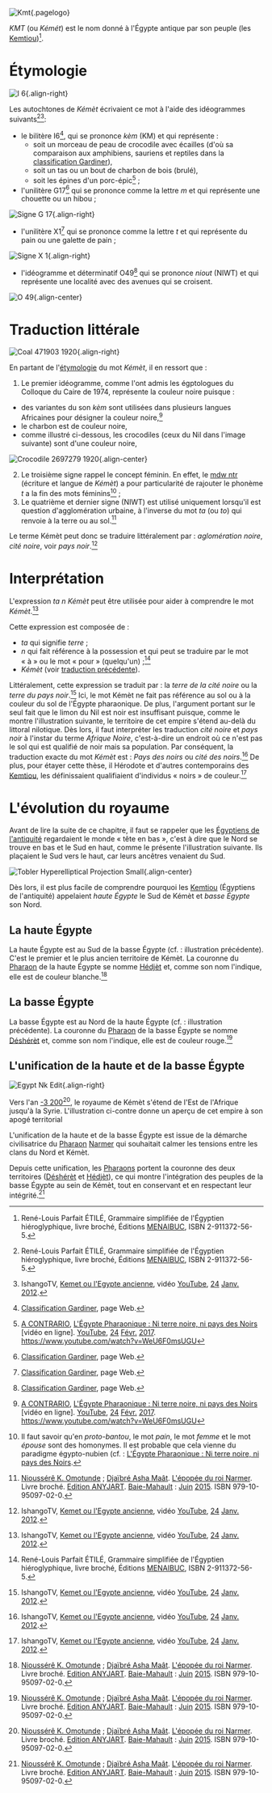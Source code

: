 <!-- TITLE: Kémèt / Égypte pharaonique antique -->
<!-- SUBTITLE: L'Égypte pharaonique antique : Kémèt -->

![Kmt](/uploads/ecriture/kmt.png "Kmt"){.pagelogo}

*KMT* (ou *Kémét*) est le nom donné à l'Égypte antique par son peuple (les [Kemtiou](/peuple/afrique/nord-est/empire/kmt/kemtiou))[^1].

# Étymologie
![I 6](/uploads/ecriture/i-6.png "Idéogramme I6"){.align-right}

Les autochtones de *Kémèt* écrivaient ce mot à l'aide des idéogrammes suivants[^1][^3]:
* le bilitère I6[^2], qui se prononce *kèm* (KM) et qui représente :
	* soit un morceau de peau de crocodile avec écailles (d'où sa comparaison aux amphibiens, sauriens et reptiles dans la [classification Gardiner](/ecriture/hieroglyphe/classification-gardiner)),
	* soit un tas ou un bout de charbon de bois (brulé),
	* soit les épines d'un porc-épic[^4] ;
* l'unilitère G17[^2] qui se prononce comme la lettre *m* et qui représente une chouette ou un hibou ;

![Signe G 17](/uploads/ecriture/signe-g-17.png "Signe G17"){.align-right}

* l'unilitère X1[^2] qui se prononce comme la lettre *t* et qui représente du pain ou une galette de pain ;

![Signe X 1](/uploads/ecriture/signe-x-1.png "Signe X1"){.align-right}

* l'idéogramme et déterminatif O49[^2] qui se prononce *niout* (NIWT) et qui représente une localité avec des avenues qui se croisent.

![O 49](/uploads/ecriture/o-49.png "Signe O49"){.align-center}
# Traduction littérale
![Coal 471903 1920](/uploads/object/coal-471903-1920.jpg "Tas de charbon"){.align-right}

En partant de l'[étymologie](#etymologie) du mot *Kémèt*, il en ressort que :
1.  Le premier idéogramme, comme l'ont admis les égptologues du Colloque du Caire de 1974, représente la couleur noire puisque :
  * des variantes du son *kèm* sont utilisées dans plusieurs langues Africaines pour désigner la couleur noire,[^4]
  * le charbon est de couleur noire,
  * comme illustré ci-dessous, les crocodiles (ceux du Nil dans l'image suivante) sont d'une couleur noire,

![Crocodile 2697279 1920](/uploads/animaux/crocodile-2697279-1920.jpg "Crocodiles du Nil"){.align-center}

2. Le troisième signe rappel le concept féminin. En effet, le [mdw ntr](/ecriture/hieroglyphe/mdw-ntr) (écriture et langue de *Kémèt*) a pour particularité de rajouter le phonème *t* a la fin des mots féminins[^6] ;
3. Le quatrième et dernier signe (NIWT) est utilisé uniquement lorsqu'il est question d'agglomération urbaine, à l'inverse du mot *ta* (ou *to*) qui renvoie à la terre ou au sol.[^5]

Le terme Kémèt peut donc se traduire littéralement par : *aglomération noire*, *cité noire*, voir *pays noir*.[^3]

# Interprétation
L'expression *ta n Kémèt* peut être utilisée pour aider à comprendre le mot *Kémèt*.[^3]

Cette expression est composée de :
* *ta* qui signifie *terre* ;
* *n* qui fait référence à la possession et qui peut se traduire par le mot « à » ou le mot « pour » (quelqu'un) ;[^1]
* *Kémèt* (voir [traduction précédente](#traduction-litterale)).

Littéralement, cette expression se traduit par : la *terre de la cité noire* ou la *terre du pays noir*.[^3]  Ici, le mot Kémèt ne fait pas référence au sol ou à la couleur du sol de l'Égypte pharaonique. De plus, l'argument portant sur le seul fait que le limon du Nil est noir est insuffisant puisque, comme le montre l'illustration suivante, le territoire de cet empire s'étend au-delà du littoral nilotique.
Dès lors, il faut interpréter les traduction *cité noire* et *pays noir* à l'instar du terme *Afrique Noire*, c'est-à-dire un endroit où ce n'est pas le sol qui est qualifié de noir mais sa population. Par conséquent, la traduction exacte du mot *Kémèt* est : *Pays des noirs* ou *cité des noirs*.[^3]
De plus, pour étayer cette thèse, il Hérodote et d'autres contemporains des [Kemtiou](/peuple/afrique/nord-est/empire/kmt/kemtiou), les définissaient qualifiaient d'individus « noirs » de couleur.[^3]

# L'évolution du royaume
Avant de lire la suite de ce chapitre, il faut se rappeler que les [Égyptiens de l'antiquité](/peuple/afrique/nord-est/empire/kmt/kemtiou) regardaient le monde « tête en bas », c'est à dire que le Nord se trouve en bas et le Sud en haut, comme le présente l'illustration suivante. Ils plaçaient le Sud vers le haut, car leurs ancêtres venaient du Sud.

![Tobler Hyperelliptical Projection Small](/uploads/earth/tobler-hyperelliptical-projection-small.png "Tobler Hyperelliptical Projection Small"){.align-center}

Dès lors, il est plus facile de comprendre pourquoi les [Kemtiou](/peuple/afrique/nord-est/empire/kmt/kemtiou) (Égyptiens de l'antiquité) appelaient *haute Égypte* le Sud de Kémèt et *basse Égypte* son Nord.

## La haute Égypte
La haute Égypte est au Sud de la basse Égypte (cf. : illustration précédente). C'est le premier et le plus ancien territoire de Kémèt.
La couronne du [Pharaon](/personnalite/titre/per-aat) de la haute Égypte se nomme [Hédjèt](/objet/noblesse/afrique/nord-est/kmt/couronne#hedjet) et, comme son nom l'indique, elle est de couleur blanche.[^5]

## La basse Égypte
La basse Égypte est au Nord de la haute Égypte (cf. : illustration précédente).
La couronne du [Pharaon](/personnalite/titre/per-aat) de la basse Égypte se nomme [Déshérèt](/objet/noblesse/afrique/nord-est/kmt/couronne#desheret) et, comme son nom l'indique, elle est de couleur rouge.[^5]

## L'unification de la haute et de la basse Égypte
![Egypt Nk Edit](/uploads/egypt-nk-edit.png "Territoire de la haute et de la basse Égypte à son apogée territoriale"){.align-right}

Vers l'an [-3 200](/histoire/date/calendrier-gregorien/par-an/-3200)[^5], le royaume de Kémèt s'étend de l'Est de l'Afrique jusqu'à la Syrie.
L'illustration ci-contre donne un aperçu de cet empire à son apogé territorial

L'unification de la haute et de la basse Égypte est issue de la démarche civilisatrice du [Pharaon](/personnalite/titre/per-aat) [Narmer](/personnalite/homme/noble/souverain/pharaon/afrique/nord-est/kmt/narmer) qui souhaitait calmer les tensions entre les clans du Nord et Kémèt.

Depuis cette unification, les [Pharaons](/personnalite/titre/per-aat) portent la couronne des deux territoires ([Déshérèt](/objet/noblesse/afrique/nord-est/kmt/couronne#desheret) et [Hédjèt](/objet/noblesse/afrique/nord-est/kmt/couronne#hedjet)), ce qui montre l'intégration des peuples de la basse Égypte au sein de Kémèt, tout en conservant et en respectant leur intégrité.[^5]


<!-- Sources -->
[^1]: René-Louis Parfait ÉTILÉ, Grammaire simplifiée de l'Égyptien hiéroglyphique, livre broché, Éditions [MENAIBUC](/organisme/editeur/menaibuc), ISBN 2-911372-56-5.
[^2]: [Classification Gardiner](/ecriture/hieroglyphe/classification-gardiner), page Web.
[^3]: IshangoTV, [Kemet ou l'Egypte ancienne](https://www.youtube.com/watch?v=lfS4IzC4eLM), vidéo [YouTube](http://youtube.com), [24](/histoire/date/calendrier-gregorien/par-jour/24) [Janv.](/histoire/date/calendrier-gregorien/par-mois/janvier) [2012](/histoire/date/calendrier-gregorien/par-annee/2012).
[^4]: [A CONTRARIO](/personnalite/homme/polymathe/afrique/ouest/cameroun/dibombari-mbock), [L'Égypte Pharaonique : Ni terre noire, ni pays des Noirs](https://www.youtube.com/watch?v=WeU6F0msUGU) [vidéo en ligne]. [YouTube](http://youtube.com), [24](/histoire/date/calendrier-gregorien/par-jour/24) [Févr.](/histoire/date/calendrier-gregorien/par-mois/fevrier) [2017](/histoire/date/calendrier-gregorien/par-annee/2017). https://www.youtube.com/watch?v=WeU6F0msUGU
[^5]: [Nioussérê K. Omotunde](/personnalite/homme/polymathe/caraibes/midi/departement/karukera/nioussere-kalala-omotunde) ; [Djaïbré Asha Maât](/personnalite/a-classer/djaibre-asha-maat). [L'épopée du roi Narmer](/ouvrage/kemty/l-epopee-du-roi-narmer). Livre broché. [Edition ANYJART](/organisme/a-classer/anyjart). [Baie-Mahault](/geographie/ile/caraibes/midi/karukera) : [Juin](/histoire/date/calendrier-gregorien/par-mois/juin) [2015](/histoire/date/calendrier-gregorien/par-annee/2015). ISBN 979-10-95097-02-0.
[^6]: Il faut savoir qu'en *proto-bantou*, le mot *pain*, le mot *femme* et le mot *épouse* sont des homonymes. Il est probable que cela vienne du paradigme égypto-nubien (cf. : [L'Égypte Pharaonique : Ni terre noire, ni pays des Noirs](https://www.youtube.com/watch?v=WeU6F0msUGU).